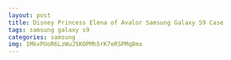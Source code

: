 ```yaml
---
layout: post
title: Disney Princess Elena of Avalor Samsung Galaxy S9 Case
tags: samsung galaxy s9
categories: samsung
img: 1MkvPUoR6LzWuJ5KOPMh5rK7eRSPMq8mx
---
```


